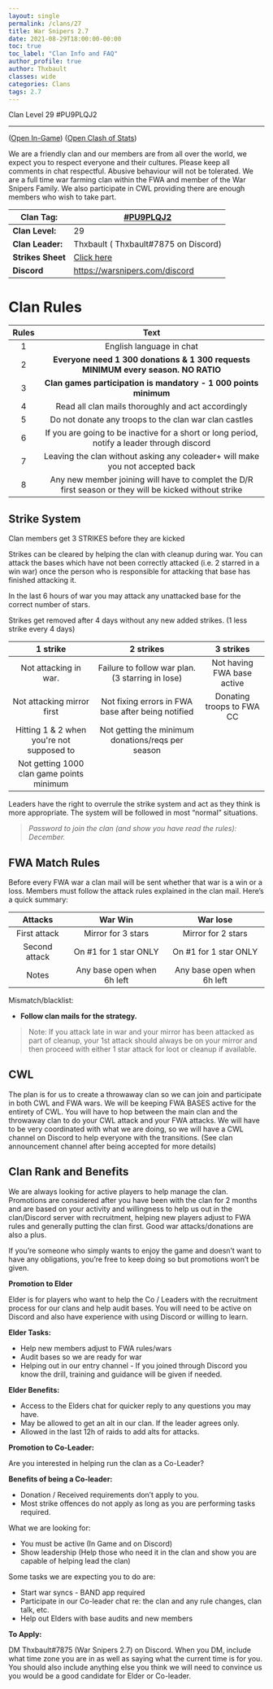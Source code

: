 ```yaml
---
layout: single
permalink: /clans/27
title: War Snipers 2.7
date: 2021-08-29T18:00:00-00:00
toc: true
toc_label: "Clan Info and FAQ"
author_profile: true
author: Thxbault
classes: wide
categories: Clans
tags: 2.7
---
```


Clan Level 29 #PU9PLQJ2

***
([Open In-Game](https://link.clashofclans.com/en?action=OpenClanProfile&tag=PU9PLQJ2)) ([Open Clash of Stats](https://www.clashofstats.com/clans/war-snipers-2.7-PU9PLQJ2/members/))


We are a friendly clan and our members are from all over the world, we expect you to respect everyone and their cultures. Please keep all comments in chat respectful. Abusive behaviour will not be tolerated.
We are a full time war farming clan within the FWA and member of the War Snipers Family.
We also participate in CWL providing there are enough members who wish to take part.

 
 
| **Clan Tag:** | [#PU9PLQJ2](https://link.clashofclans.com/?action=OpenClanProfile&tag=%23PU9PLQJ2) |
|--|--|
| **Clan Level:** | 29 |
|**Clan Leader:** | Thxbault ( Thxbault#7875 on Discord) |
|**Strikes Sheet** | [Click here](https://docs.google.com/spreadsheets/d/e/2PACX-1vSIsiL2hsOsM0O9RbDZBpo8qEaiPSvRzuqoPdpz2VHmLzZ5YOaroQ9ka9ZAyNQaMGoKuZ798s-o88FY/pubhtml) |
|**Discord** |   <https://warsnipers.com/discord> |

# Clan Rules
| Rules |                                                  Text                                                  |
|:-----:|:------------------------------------------------------------------------------------------------------:|
|   1   |                                        English language in chat                                        |
|   2   |            **Everyone need 1 300 donations & 1 300 requests MINIMUM every season. NO RATIO**           |
|   3   |                    **Clan games participation is mandatory - 1 000 points minimum**                    |
|   4   |                           Read all clan mails thoroughly and act accordingly                           |
|   5   |                          Do not donate any troops to the clan war clan castles                         |
|   6   |       If you are going to be inactive for a short or long period, notify a leader through discord      |
|   7   |              Leaving the clan without asking any coleader+ will make you not accepted back             |
|   8   | Any new member joining will have to complet the D/R first season or they will be kicked without strike |

## Strike System

Clan members get 3 STRIKES before they are kicked

Strikes can be cleared by helping the clan with cleanup during war. You can attack the bases which have not been correctly attacked (i.e. 2 starred in a win war) once the person who is responsible for attacking that base has finished attacking it.

In the last 6 hours of war you may attack any unattacked base for the correct number of stars.

Strikes get removed after 4 days without any new added strikes. (1 less strike every 4 days)


|                  1 strike                 |                      2 strikes                     |          3 strikes         |
|:-----------------------------------------:|:--------------------------------------------------:|:--------------------------:|
|           Not attacking in war.           |  Failure to follow war plan. (3 starring in lose)  | Not having FWA base active |
|         Not attacking mirror first        | Not fixing errors in FWA base after being notified |  Donating troops to FWA CC |
| Hitting 1 & 2 when you're not supposed to |  Not getting the minimum donations/reqs per season |                            |
| Not getting 1000 clan game points minimum |                                                    |                            |

    
    
Leaders have the right to overrule the strike system and act as they think is more appropriate. The system will be followed in most “normal” situations.

> *Password to join the clan (and show you have read the rules): December.*



## FWA Match Rules

Before every FWA war a clan mail will be sent whether that war is a win or a loss. Members must follow the attack rules explained in the clan mail. Here’s a quick summary:

|    Attacks    |           War Win          |          War lose          |
|:-------------:|:--------------------------:|:--------------------------:|
|  First attack |     Mirror for 3 stars     |     Mirror for 2 stars     |
| Second attack |    On #1 for 1 star ONLY   |    On #1 for 1 star ONLY   |
|     Notes     | Any base open when 6h left | Any base open when 6h left |

Mismatch/blacklist:

-   **Follow clan mails for the strategy.**

> Note: If you attack late in war and your mirror has been attacked as part of cleanup, your 1st attack should always be on your mirror and then proceed with either 1 star attack for loot or cleanup if available.

## CWL

The plan is for us to create a throwaway clan so we can join and participate in both CWL and FWA wars.  We will be keeping FWA BASES active for the entirety of CWL. You will have to hop between the main clan and the throwaway clan to do your CWL attack and your FWA attacks. We will have to be very coordinated with what we are doing, so we will have a CWL channel on Discord to help everyone with the transitions. (See clan announcement channel after being accepted for more details)

## Clan Rank and Benefits

We are always looking for active players to help manage the clan.
Promotions are considered after you have been with the clan for 2 months and are based on your activity and willingness to help us out in the clan/Discord server with recruitment, helping new players adjust to FWA rules and generally putting the clan first. Good war attacks/donations are also a plus.

If you’re someone who simply wants to enjoy the game and doesn’t want to have any obligations, you’re free to keep doing so but promotions won’t be given.

**Promotion to Elder**

Elder is for players who want to help the Co / Leaders with the recruitment process for our clans and help audit bases. You will need to be active on Discord and also have experience with using Discord or willing to learn.

**Elder Tasks:**

-   Help new members adjust to FWA rules/wars
-   Audit bases so we are ready for war
-   Helping out in our entry channel - If you joined through Discord you know the drill, training and guidance will be given if needed.


**Elder Benefits:**

-   Access to the Elders chat for quicker reply to any questions you may have.
-   May be allowed to get an alt in our clan. If the leader agrees only.
-   Allowed in the last 12h of raids to add alts for attacks.

**Promotion to Co-Leader:**

Are you interested in helping run the clan as a Co-Leader?


**Benefits of being a Co-leader:**

-   Donation / Received requirements don’t apply to you.
-   Most strike offences do not apply as long as you are performing tasks required.

What we are looking for:

-   You must be active (In Game and on Discord)
-   Show leadership (Help those who need it in the clan and show you are capable of helping lead the clan)


Some tasks we are expecting you to do are:

-   Start war syncs - BAND app required
-   Participate in our Co-leader chat re: the clan and any rule changes, clan talk, etc.
-   Help out Elders with base audits and new members

**To Apply:**

DM Thxbault#7875 (War Snipers 2.7) on Discord. When you DM, include what time zone you are in as well as saying what the current time is for you. You should also include anything else you think we will need to convince us you would be a good candidate for Elder or Co-leader.
